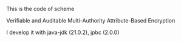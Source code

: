 This is the code of scheme  

Verifiable and Auditable Multi-Authority Attribute-Based Encryption

I develop it with java-jdk (21.0.2), jpbc (2.0.0)
